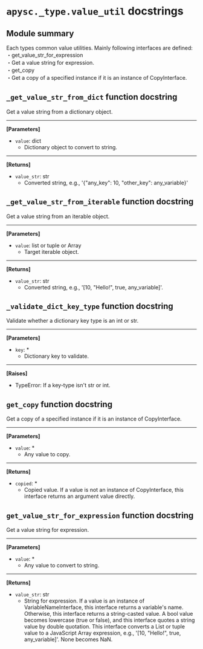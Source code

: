 # `apysc._type.value_util` docstrings

## Module summary

Each types common value utilities. Mainly following interfaces are defined: <br>・get_value_str_for_expression <br> ・Get a value string for expression. <br>・get_copy <br> ・Get a copy of a specified instance if it is an instance of CopyInterface.

## `_get_value_str_from_dict` function docstring

Get a value string from a dictionary object.<hr>

**[Parameters]**

- `value`: dict
  - Dictionary object to convert to string.

<hr>

**[Returns]**

- `value_str`: str
  - Converted string, e.g., '{"any_key": 10, "other_key": any_variable}'

## `_get_value_str_from_iterable` function docstring

Get a value string from an iterable object.<hr>

**[Parameters]**

- `value`: list or tuple or Array
  - Target iterable object.

<hr>

**[Returns]**

- `value_str`: str
  - Converted string, e.g., '[10, "Hello!", true, any_variable]'.

## `_validate_dict_key_type` function docstring

Validate whether a dictionary key type is an int or str.<hr>

**[Parameters]**

- `key`: *
  - Dictionary key to validate.

<hr>

**[Raises]**

- TypeError: If a key-type isn't str or int.

## `get_copy` function docstring

Get a copy of a specified instance if it is an instance of CopyInterface.<hr>

**[Parameters]**

- `value`: *
  - Any value to copy.

<hr>

**[Returns]**

- `copied`: *
  - Copied value. If a value is not an instance of CopyInterface, this interface returns an argument value directly.

## `get_value_str_for_expression` function docstring

Get a value string for expression.<hr>

**[Parameters]**

- `value`: *
  - Any value to convert to string.

<hr>

**[Returns]**

- `value_str`: str
  - String for expression. If a value is an instance of VariableNameInterface, this interface returns a variable's name. Otherwise, this interface returns a string-casted value. A bool value becomes lowercase (true or false), and this interface quotes a string value by double quotation. This interface converts a List or tuple value to a JavaScript Array expression, e.g., '[10, "Hello!", true, any_variable]'. None becomes NaN.